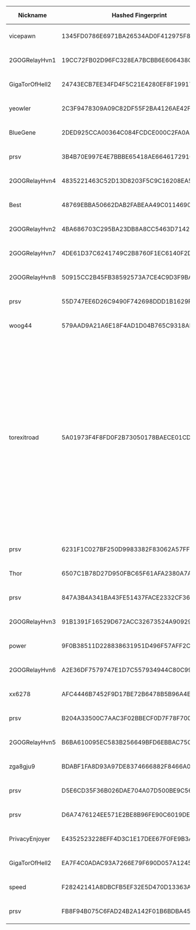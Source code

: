 | Nickname |  Hashed Fingerprint	| Or Addresses | Contact | Running | Flags | Last Seen | First Seen | Last Restarted | Advertised Bandwidth | Platform | Version | Version Status | Recommended Version | Verified hostnames | Exit policy |
|---|---|---|---|---|---|---|---|---|---|---|---|---|---|---|---|
|vicepawn | 1345FD0786E6971BA26534AD0F412975F8312315 | ["156.67.24.239:22222","[2a02:c207:2284:7074::1]:22222"] | replACE29-3unthreAD887_BUNDle57-6@offshore.rocks | true | Running, Valid | 2025-10-09 10:00:00 | 2025-10-09 01:00:00 | 2025-10-09 08:10:42 | 0 | Tor 0.4.8.18 on Linux | 0.4.8.18 | recommended | true | ["vmi2847074.contaboserver.net"] | ["reject *:*"]|
|2GOGRelayHvn1 | 19CC72FB02D96FC328EA7BCBB6E606438CFBA008 | ["176.65.132.34:1443"] | abuse.gog.tor AT proton.me | true | Running, V2Dir, Valid | 2025-10-09 10:00:00 | 2025-10-09 00:00:00 | 2025-10-09 06:13:34 | 0 | Tor 0.4.8.18 on Linux | 0.4.8.18 | recommended | true | N/A | ["reject *:*"]|
|GigaTorOfHell2 | 24743ECB7EE34FD4F5C21E4280EF8F199173EFA7 | ["82.67.111.215:9001"] | tor_abuse@jumpingcatstudios.com | false | Running, V2Dir, Valid | 2025-10-09 03:00:00 | 2025-10-09 03:00:00 | 2025-10-09 02:19:34 | 0 | Tor 0.4.8.10 on Linux | 0.4.8.10 | recommended | true | N/A | ["reject *:*"]|
|yeowler | 2C3F9478309A09C82DF55F2BA4126AE42F8848E5 | ["37.143.130.63:22222","[2a11:840:8:1b::35c3:a9e4]:22222"] | replACE29-3unthreAD887_BUNDle57-6@offshore.rocks | false | Running, Valid | 2025-10-09 05:00:00 | 2025-10-09 01:00:00 | 2025-10-09 03:06:20 | 0 | Tor 0.4.8.18 on Linux | 0.4.8.18 | recommended | true | N/A | ["reject *:*"]|
|BlueGene | 2DED925CCA00364C084FCDCE000C2FA0AE0E5CE5 | ["93.160.17.86:9025"] | N/A | true | Running, V2Dir, Valid | 2025-10-09 10:00:00 | 2025-10-09 07:00:00 | 2025-10-09 05:45:01 | 0 | Tor 0.4.8.16 on Linux | 0.4.8.16 | recommended | true | N/A | ["reject *:*"]|
|prsv | 3B4B70E997E4E7BBBE65418AE6646172910CBA47 | ["31.58.214.94:9300","[2001:1b40:5700:9019::1]:9300"] | email:admin[]prsv.ch url:https://prsv.ch/ proof:uri-rsa ciissversion:2 | true | Running, V2Dir, Valid | 2025-10-09 10:00:00 | 2025-10-09 09:00:00 | 2025-10-09 08:27:00 | 0 | Tor 0.4.8.18 on Linux | 0.4.8.18 | recommended | true | N/A | ["reject *:*"]|
|2GOGRelayHvn4 | 4835221463C52D13D8203F5C9C16208EA53072B9 | ["176.65.132.34:4443"] | abuse.gog.tor AT proton.me | true | Running, V2Dir, Valid | 2025-10-09 10:00:00 | 2025-10-09 00:00:00 | 2025-10-09 06:13:33 | 0 | Tor 0.4.8.18 on Linux | 0.4.8.18 | recommended | true | N/A | ["reject *:*"]|
|Best | 48769EBBA50662DAB2FABEAA49C0114690BBA1F3 | ["190.108.203.66:9001"] | t52137378@gmail.com | false | Running, V2Dir, Valid | 2025-10-09 08:00:00 | 2025-10-09 04:00:00 | 2025-10-09 02:29:29 | 0 | Tor 0.4.8.18 on Linux | 0.4.8.18 | recommended | true | ["66.203.108.190-cust.enetworksgy.com"] | ["reject *:*"]|
|2GOGRelayHvn2 | 4BA686703C295BA23DB8A8CC5463D714244D18D1 | ["176.65.132.34:2443"] | abuse.gog.tor AT proton.me | true | Running, V2Dir, Valid | 2025-10-09 10:00:00 | 2025-10-09 00:00:00 | 2025-10-09 06:13:33 | 0 | Tor 0.4.8.18 on Linux | 0.4.8.18 | recommended | true | N/A | ["reject *:*"]|
|2GOGRelayHvn7 | 4DE61D37C6241749C2B8760F1EC6140F2D8B1D63 | ["176.65.132.34:7443"] | abuse.gog.tor AT proton.me | true | Running, V2Dir, Valid | 2025-10-09 10:00:00 | 2025-10-09 00:00:00 | 2025-10-09 06:13:34 | 0 | Tor 0.4.8.18 on Linux | 0.4.8.18 | recommended | true | N/A | ["reject *:*"]|
|2GOGRelayHvn8 | 50915CC2B45FB38592573A7CE4C9D3F9BA77695E | ["176.65.132.34:8443"] | abuse.gog.tor AT proton.me | true | Running, V2Dir, Valid | 2025-10-09 10:00:00 | 2025-10-09 00:00:00 | 2025-10-09 06:13:33 | 0 | Tor 0.4.8.18 on Linux | 0.4.8.18 | recommended | true | N/A | ["reject *:*"]|
|prsv | 55D747EE6D26C9490F742698DDD1B1629F09D037 | ["31.58.214.191:9100"] | email:admin[]prsv.ch url:https://prsv.ch/ proof:uri-rsa ciissversion:2 | true | Running, V2Dir, Valid | 2025-10-09 10:00:00 | 2025-10-09 09:00:00 | 2025-10-09 08:37:41 | 0 | Tor 0.4.8.18 on Linux | 0.4.8.18 | recommended | true | N/A | ["reject *:*"]|
|woog44 | 579AAD9A21A6E18F4AD1D04B765C9318AF321FFA | ["156.67.24.238:22222","[2a02:c207:2284:7073::1]:22222"] | replACE29-3unthreAD887_BUNDle57-6@offshore.rocks | true | Running, Valid | 2025-10-09 10:00:00 | 2025-10-09 01:00:00 | 2025-10-09 00:10:52 | 0 | Tor 0.4.8.18 on Linux | 0.4.8.18 | recommended | true | ["vmi2847073.contaboserver.net"] | ["reject *:*"]|
|torexitroad | 5A01973F4F8FD0F2B73050178BAECE01CD62BD31 | ["185.165.169.132:9001","[2a06:1700:0:39d::28:a38d]:9001"] | 0xFFFFFFFF Name admin@tor-exit.avdrip.net - I am a Tor exit | true | Exit, Running, V2Dir, Valid | 2025-10-09 10:00:00 | 2025-10-09 04:00:00 | 2025-10-09 03:45:35 | 0 | Tor 0.4.8.18 on Linux | 0.4.8.18 | recommended | true | N/A | ["reject 0.0.0.0/8:*","reject 169.254.0.0/16:*","reject 127.0.0.0/8:*","reject 192.168.0.0/16:*","reject 10.0.0.0/8:*","reject 172.16.0.0/12:*","reject 185.165.169.132:*","accept *:80","accept *:443","accept *:554","accept *:1755","accept *:6346-6347","accept *:6660-6670","accept *:6697","accept *:7000-7005","accept *:8000","accept *:8008","accept *:8080","accept *:8443","accept *:8888","accept *:1935","accept *:50002","accept *:5222-5223","accept *:5269","accept *:5900","accept *:993","accept *:995","reject *:*"]|
|prsv | 6231F1C027BF250D9983382F83062A57FF5BBA6E | ["31.58.214.191:9000"] | email:admin[]prsv.ch url:https://prsv.ch/ proof:uri-rsa ciissversion:2 | true | Running, V2Dir, Valid | 2025-10-09 10:00:00 | 2025-10-09 09:00:00 | 2025-10-09 08:38:25 | 0 | Tor 0.4.8.18 on Linux | 0.4.8.18 | recommended | true | N/A | ["reject *:*"]|
|Thor | 6507C1B78D27D950FBC65F61AFA2380A7AB30042 | ["82.84.33.172:19001"] | thor@gmail.com | true | Running, V2Dir, Valid | 2025-10-09 10:00:00 | 2025-10-09 10:00:00 | 2025-10-09 09:27:25 | 0 | Tor 0.4.8.19 on Linux | 0.4.8.19 | recommended | true | N/A | ["reject *:*"]|
|prsv | 847A3B4A341BA43FE51437FACE2332CF36EE87F5 | ["31.58.214.94:9000","[2001:1b40:5700:9019::1]:9000"] | email:admin[]prsv.ch url:https://prsv.ch/ proof:uri-rsa ciissversion:2 | true | Running, V2Dir, Valid | 2025-10-09 10:00:00 | 2025-10-09 09:00:00 | 2025-10-09 08:25:19 | 0 | Tor 0.4.8.18 on Linux | 0.4.8.18 | recommended | true | N/A | ["reject *:*"]|
|2GOGRelayHvn3 | 91B1391F16529D672ACC32673524A909290C92D5 | ["176.65.132.34:3443"] | abuse.gog.tor AT proton.me | true | Running, V2Dir, Valid | 2025-10-09 10:00:00 | 2025-10-09 00:00:00 | 2025-10-09 06:13:33 | 0 | Tor 0.4.8.18 on Linux | 0.4.8.18 | recommended | true | N/A | ["reject *:*"]|
|power | 9F0B38511D228838631951D496F57AFF2CEBEE74 | ["158.69.205.63:9001","[2607:5300:205:200::7089]:9001"] | t52137378@gmail.com | true | Running, V2Dir, Valid | 2025-10-09 10:00:00 | 2025-10-09 08:00:00 | 2025-10-09 07:25:37 | 0 | Tor 0.4.8.18 on Linux | 0.4.8.18 | recommended | true | ["vps-5f7f54ae.vps.ovh.ca"] | ["reject *:*"]|
|2GOGRelayHvn6 | A2E36DF7579747E1D7C557934944C80C99EE7A94 | ["176.65.132.34:6443"] | abuse.gog.tor AT proton.me | true | Running, V2Dir, Valid | 2025-10-09 10:00:00 | 2025-10-09 00:00:00 | 2025-10-09 06:13:33 | 0 | Tor 0.4.8.18 on Linux | 0.4.8.18 | recommended | true | N/A | ["reject *:*"]|
|xx6278 | AFC4446B7452F9D17BE72B6478B5B96A4EB0F8A0 | ["156.67.24.236:22222","[2a02:c207:2284:7072::1]:22222"] | replACE29-3unthreAD887_BUNDle57-6@offshore.rocks | true | Running, Valid | 2025-10-09 10:00:00 | 2025-10-09 01:00:00 | 2025-10-09 08:10:41 | 0 | Tor 0.4.8.18 on Linux | 0.4.8.18 | recommended | true | ["vmi2847072.contaboserver.net"] | ["reject *:*"]|
|prsv | B204A33500C7AAC3F02BBECF0D7F78F7005EB209 | ["31.58.214.191:9200"] | email:admin[]prsv.ch url:https://prsv.ch/ proof:uri-rsa ciissversion:2 | true | Running, V2Dir, Valid | 2025-10-09 10:00:00 | 2025-10-09 09:00:00 | 2025-10-09 08:37:43 | 0 | Tor 0.4.8.18 on Linux | 0.4.8.18 | recommended | true | N/A | ["reject *:*"]|
|2GOGRelayHvn5 | B6BA610095EC583B256649BFD6EBBAC75C334C63 | ["176.65.132.34:5443"] | abuse.gog.tor AT proton.me | true | Running, V2Dir, Valid | 2025-10-09 10:00:00 | 2025-10-09 00:00:00 | 2025-10-09 06:13:33 | 0 | Tor 0.4.8.18 on Linux | 0.4.8.18 | recommended | true | N/A | ["reject *:*"]|
|zga8gju9 | BDABF1FA8D93A97DE8374666882F8466A0589BEE | ["86.54.83.222:22222","[2a11:840:16:1b::22bf:5912]:22222"] | replACE29-3unthreAD887_BUNDle57-6@offshore.rocks | true | Running, Valid | 2025-10-09 10:00:00 | 2025-10-09 01:00:00 | 2025-10-09 06:10:26 | 0 | Tor 0.4.8.18 on Linux | 0.4.8.18 | recommended | true | N/A | ["reject *:*"]|
|prsv | D5E6CD35F36B026DAE704A07D500BE9C5691E2C3 | ["31.58.214.94:9200","[2001:1b40:5700:9019::1]:9200"] | email:admin[]prsv.ch url:https://prsv.ch/ proof:uri-rsa ciissversion:2 | true | Running, V2Dir, Valid | 2025-10-09 10:00:00 | 2025-10-09 09:00:00 | 2025-10-09 08:24:36 | 0 | Tor 0.4.8.18 on Linux | 0.4.8.18 | recommended | true | N/A | ["reject *:*"]|
|prsv | D6A7476124EE571E2BE8B96FE90C6019DE212D81 | ["31.58.214.94:9100","[2001:1b40:5700:9019::1]:9100"] | email:admin[]prsv.ch url:https://prsv.ch/ proof:uri-rsa ciissversion:2 | true | Running, V2Dir, Valid | 2025-10-09 10:00:00 | 2025-10-09 09:00:00 | 2025-10-09 08:24:34 | 0 | Tor 0.4.8.18 on Linux | 0.4.8.18 | recommended | true | N/A | ["reject *:*"]|
|PrivacyEnjoyer | E4352523228EFF4D3C1E17DEE67F0FE9B3A8C2DD | ["95.179.130.112:9001","[2001:19f0:5001:3615:5400:5ff:feaf:6a6a]:9001"] | N/A | true | Running, V2Dir, Valid | 2025-10-09 10:00:00 | 2025-10-09 06:00:00 | 2025-10-09 04:55:08 | 0 | Tor 0.4.8.14 on Linux | 0.4.8.14 | recommended | true | N/A | ["reject *:*"]|
|GigaTorOfHell2 | EA7F4C0ADAC93A7266E79F690D057A1245732AB2 | ["82.67.111.215:9001"] | tor_abuse@jumpingcatstudios.com | true | Running, V2Dir, Valid | 2025-10-09 10:00:00 | 2025-10-09 03:00:00 | 2025-10-09 02:20:13 | 0 | Tor 0.4.8.10 on Linux | 0.4.8.10 | recommended | true | N/A | ["reject *:*"]|
|speed | F28242141A8DBCFB5EF32E5D470D13363A18FD2F | ["50.92.88.17:9001"] | N/A | false | Running, V2Dir, Valid | 2025-10-09 09:00:00 | 2025-10-09 07:00:00 | 2025-10-09 05:31:27 | 0 | Tor 0.4.8.18 on Linux | 0.4.8.18 | recommended | true | ["d50-92-88-17.bchsia.telus.net"] | ["reject *:*"]|
|prsv | FB8F94B075C6FAD24B2A142F01B6BDBA4584FB6F | ["31.58.214.191:9300"] | email:admin[]prsv.ch url:https://prsv.ch/ proof:uri-rsa ciissversion:2 | true | Running, V2Dir, Valid | 2025-10-09 10:00:00 | 2025-10-09 09:00:00 | 2025-10-09 08:37:46 | 0 | Tor 0.4.8.18 on Linux | 0.4.8.18 | recommended | true | N/A | ["reject *:*"]|
